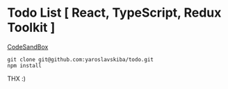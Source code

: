 # Todo List [ React, TypeScript, Redux Toolkit ]

[CodeSandBox](https://codesandbox.io/p/github/yaroslavskiba/todo/master?workspaceId=d87397fa-706d-47a1-b6cd-189a7eebdc4e&file=%2FREADME.md)

    git clone git@github.com:yaroslavskiba/todo.git
    npm install
    
THX :)
